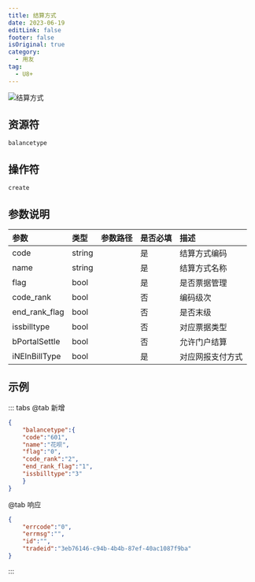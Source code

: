 ```yaml
---
title: 结算方式
date: 2023-06-19
editLink: false
footer: false
isOriginal: true
category:
  - 用友
tag:
  - U8+
---
```


![结算方式](https://nas.ilyl.life:8092/yonyou/u8/as/balancetype.gif)

## 资源符

`balancetype`

## 操作符

`create`

## 参数说明

|参数|类型|参数路径|是否必填|描述|
|:-|:-|:-|:-|:-|
|code|string||是|结算方式编码|
|name|string||是|结算方式名称|
|flag|bool||是|是否票据管理|
|code_rank|bool||否|编码级次|
|end_rank_flag|bool||否|是否末级|
|issbilltype|bool||否|对应票据类型|
|bPortalSettle|bool||否|允许门户结算|
|iNEInBillType|bool||是|对应网报支付方式|

## 示例

::: tabs
@tab 新增

```json
{
    "balancetype":{
    "code":"601",
    "name":"花呗",
    "flag":"0",
    "code_rank":"2",
    "end_rank_flag":"1",
    "issbilltype":"3"
    }
}
```

@tab 响应

```json
{
    "errcode":"0",
    "errmsg":"",
    "id":"",
    "tradeid":"3eb76146-c94b-4b4b-87ef-40ac1087f9ba"
}
```

:::
